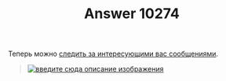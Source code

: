 ﻿---
title: "Answer 10274"
se.owner.user_id: 15479
se.owner.display_name: "Suvitruf - Andrei Apanasik"
se.owner.link: "https://ru.meta.stackoverflow.com/users/15479/suvitruf-andrei-apanasik"
se.answer_id: 10274
se.question_id: 9966
se.post_type: answer
se.is_accepted: True
---
<p>Теперь можно <a href="https://meta.stackexchange.com/q/345661/260198">следить за интересующими вас сообщениями</a>.</p>

<blockquote>
  <p><a href="https://i.stack.imgur.com/1OVON.png" rel="nofollow noreferrer"><img src="https://i.stack.imgur.com/1OVON.png" alt="введите сюда описание изображения"></a></p>
</blockquote>
